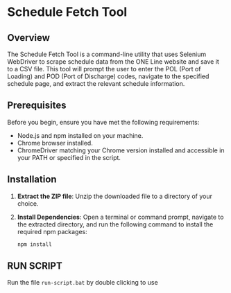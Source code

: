 # Schedule Fetch Tool

## Overview
The Schedule Fetch Tool is a command-line utility that uses Selenium WebDriver to scrape schedule data from the ONE Line website and save it to a CSV file. This tool will prompt the user to enter the POL (Port of Loading) and POD (Port of Discharge) codes, navigate to the specified schedule page, and extract the relevant schedule information.

## Prerequisites
Before you begin, ensure you have met the following requirements:
- Node.js and npm installed on your machine.
- Chrome browser installed.
- ChromeDriver matching your Chrome version installed and accessible in your PATH or specified in the script.

## Installation
1. **Extract the ZIP file**:
   Unzip the downloaded file to a directory of your choice.

2. **Install Dependencies**:
   Open a terminal or command prompt, navigate to the extracted directory, and run the following command to install the required npm packages:
   ```bash
   npm install

## RUN SCRIPT
Run the file `run-script.bat` by double clicking to use

